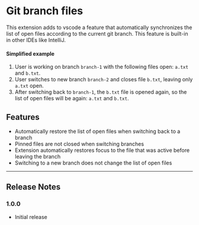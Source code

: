 # Git branch files

This extension adds to vscode a feature that automatically synchronizes the list of open files according to the current git branch.
This feature is built-in in other IDEs like IntelliJ.

#### Simplified example
1. User is working on branch `branch-1` with the following files open: `a.txt` and `b.txt`.
2. User switches to new branch `branch-2` and closes file `b.txt`, leaving only `a.txt` open.
3. After switching back to `branch-1`, the `b.txt` file is opened again, so the list of open files will be again: `a.txt` and `b.txt`.

## Features
- Automatically restore the list of open files when switching back to a branch
- Pinned files are not closed when switching branches
- Extension automatically restores focus to the file that was active before leaving the branch
- Switching to a new branch does not change the list of open files

---

## Release Notes
### 1.0.0
- Initial release
